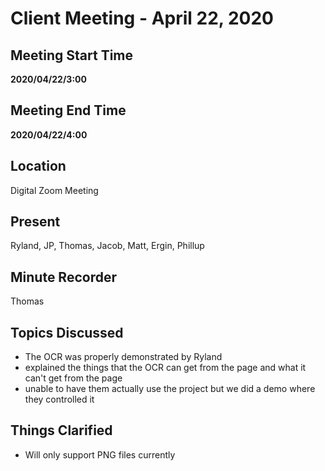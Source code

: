 # Client Meeting - April 22, 2020

## Meeting Start Time

**2020/04/22/3:00**

## Meeting End Time

**2020/04/22/4:00**

## Location

Digital Zoom Meeting

## Present

Ryland, JP, Thomas, Jacob, Matt, Ergin, Phillup

## Minute Recorder

Thomas

## Topics Discussed

- The OCR was properly demonstrated by Ryland
- explained the things that the OCR can get from the page and what it can't get from the page
- unable to have them actually use the project but we did a demo where they controlled it

## Things Clarified

- Will only support PNG files currently
